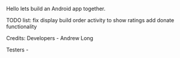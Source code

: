 Hello lets build an Android app together.

TODO list:
fix display build order activity to show ratings
add donate functionality

Credits:
Developers - Andrew Long

Testers -